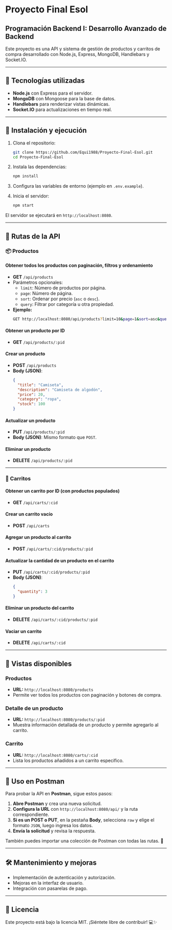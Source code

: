 # Proyecto Final Esol

## Programación Backend I: Desarrollo Avanzado de Backend

Este proyecto es una API y sistema de gestión de productos y carritos de compra desarrollado con Node.js, Express, MongoDB, Handlebars y Socket.IO.

---

## 📌 Tecnologías utilizadas

- **Node.js** con Express para el servidor.
- **MongoDB** con Mongoose para la base de datos.
- **Handlebars** para renderizar vistas dinámicas.
- **Socket.IO** para actualizaciones en tiempo real.

---

## 📂 Instalación y ejecución

1. Clona el repositorio:

   ```sh
   git clone https://github.com/Equi1988/Proyecto-Final-Esol.git
   cd Proyecto-Final-Esol
   ```

2. Instala las dependencias:

   ```sh
   npm install
   ```

3. Configura las variables de entorno (ejemplo en `.env.example`).

4. Inicia el servidor:

   ```sh
   npm start
   ```

El servidor se ejecutará en `http://localhost:8080`.

---

## 🔗 Rutas de la API

### 📦 Productos

#### Obtener todos los productos con paginación, filtros y ordenamiento
- **GET** `/api/products`
- Parámetros opcionales:
  - `limit`: Número de productos por página.
  - `page`: Número de página.
  - `sort`: Ordenar por precio (`asc` o `desc`).
  - `query`: Filtrar por categoría u otra propiedad.
- **Ejemplo:**
  ```sh
  GET http://localhost:8080/api/products?limit=10&page=1&sort=asc&query=ropa
  ```

#### Obtener un producto por ID
- **GET** `/api/products/:pid`

#### Crear un producto
- **POST** `/api/products`
- **Body (JSON)**:
  ```json
  {
    "title": "Camiseta",
    "description": "Camiseta de algodón",
    "price": 20,
    "category": "ropa",
    "stock": 100
  }
  ```

#### Actualizar un producto
- **PUT** `/api/products/:pid`
- **Body (JSON)**: Mismo formato que `POST`.

#### Eliminar un producto
- **DELETE** `/api/products/:pid`

---

### 🛒 Carritos

#### Obtener un carrito por ID (con productos populados)
- **GET** `/api/carts/:cid`

#### Crear un carrito vacío
- **POST** `/api/carts`

#### Agregar un producto al carrito
- **POST** `/api/carts/:cid/products/:pid`

#### Actualizar la cantidad de un producto en el carrito
- **PUT** `/api/carts/:cid/products/:pid`
- **Body (JSON)**:
  ```json
  {
    "quantity": 3
  }
  ```

#### Eliminar un producto del carrito
- **DELETE** `/api/carts/:cid/products/:pid`

#### Vaciar un carrito
- **DELETE** `/api/carts/:cid`

---

## 🎨 Vistas disponibles

### Productos
- **URL:** `http://localhost:8080/products`
- Permite ver todos los productos con paginación y botones de compra.

### Detalle de un producto
- **URL:** `http://localhost:8080/products/:pid`
- Muestra información detallada de un producto y permite agregarlo al carrito.

### Carrito
- **URL:** `http://localhost:8080/carts/:cid`
- Lista los productos añadidos a un carrito específico.

---

## 📩 Uso en Postman

Para probar la API en **Postman**, sigue estos pasos:

1. **Abre Postman** y crea una nueva solicitud.
2. **Configura la URL** con `http://localhost:8080/api/` y la ruta correspondiente.
3. **Si es un POST o PUT**, en la pestaña **Body**, selecciona `raw` y elige el formato `JSON`, luego ingresa los datos.
4. **Envía la solicitud** y revisa la respuesta.

También puedes importar una colección de Postman con todas las rutas. 🚀

---

## 🛠 Mantenimiento y mejoras

- Implementación de autenticación y autorización.
- Mejoras en la interfaz de usuario.
- Integración con pasarelas de pago.

---

## 📜 Licencia

Este proyecto está bajo la licencia MIT. ¡Siéntete libre de contribuir! 💻✨

 
